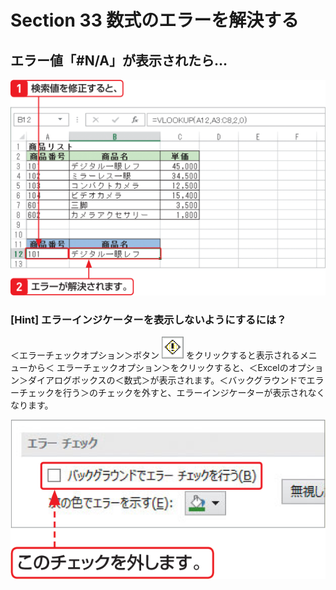 # Section 33 数式のエラーを解決する

## エラー値「&#035;N/A」が表示されたら…

![](002.png)

### [Hint] エラーインジケーターを表示しないようにするには？

＜エラーチェックオプション＞ボタン ![](icon_error_op.png) をクリックすると表示されるメニューから＜ エラーチェックオプション＞をクリックすると、＜Excelのオプション＞ダイアログボックスの＜数式＞が表示されます。＜バックグラウンドでエラーチェックを行う＞のチェックを外すと、エラーインジケーターが表示されなくなります。

![hint](003.png)